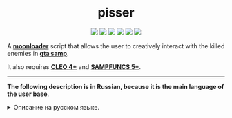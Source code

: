 <h1 align="center">pisser</h1>

<p align="center">

<img src="https://img.shields.io/badge/made%20for-GTA%20SA--MP-blue" >

<img src="https://img.shields.io/badge/Server-Any-red">

<img src="https://img.shields.io/github/languages/top/qrlk/pisser">

<img src="https://img.shields.io/badge/dynamic/json?color=blueviolet&label=users%20%28active%29&query=result&url=http%3A%2F%2Fqrlk.me%2Fdev%2Fmoonloader%2Fusers_active.php%3Fscript%3Dpisser">

<img src="https://img.shields.io/badge/dynamic/json?color=blueviolet&label=users%20%28all%20time%29&query=result&url=http%3A%2F%2Fqrlk.me%2Fdev%2Fmoonloader%2Fusers_all.php%3Fscript%3Dpisser">

<img src="https://img.shields.io/date/1508446800?label=released" >

</p>

A **[moonloader](https://gtaforums.com/topic/890987-moonloader/)** script that allows the user to creatively interact with the killed enemies in **[gta samp](https://sa-mp.com/)**.

It also requires **[CLEO 4+](http://cleo.li/?lang=ru)** and **[SAMPFUNCS 5+](https://blast.hk/threads/17/)**.

---

**The following description is in Russian, because it is the main language of the user base**.
<details>
  <summary>Описание на русском языке.</summary>
  
# Описание 
Когда я поиграл на Samp-Rp, мне настолько надоедало писать жалобы на всяких неприятных личностей, с которыми по байкерскому геймплею мне приходилось сталкиваться, что я просто написал скрипт, который справлял нужду по всем правилам ролевой игры на убитого врага, который играл нечестно. Но с течением времени все забили на первоначальное предназначение скрипта и просто начали справлять нужду на всё, что движется.

**Требования:** [CLEO 4+](http://cleo.li/?lang=ru), [SAMPFUNCS 5+](https://blast.hk/threads/17/), [MoonLoader](https://blast.hk/threads/13305/).  
**Активация:** Скрипт активируется автоматом, а настроить его можно в собственной менюшке (/pisser). В скрипте реализовано автообновление (можно отключить в настройках).

**Автор:** [qrlk](http://qrlk.me/samp).  
**Обсуждение в группе VK:** [ссылка](https://vk.com/topic-168860334_38597263).

# Функции

* Оставляет РП отыгровку после убийства игрока в перестрелке. РП отыгровки используют ники жертв/название оружия, из которого убит.
* Чтобы активировать скрипт, нужно убить игрока в перестрелке (таргет), подбежать к трупу и нажать горячую клавишу ("R" по умолчанию).
* Всего доступно 10 вариантов отыгровок. Доступен режим случайного выбора отыгровки.
* После сделанных дел скрипт оставляет отчёт в /rb. Можно отключить.
* Скрипт автоматически создаёт скрины в отдельной папке "pisser" с именем типа "Franchesko_Rivera-17.12.05-18-22-30.png". При создании скрина идет проверка, видно ли игрока на экране. Можно отключить.

# Скриншоты
![https://i.imgur.com/329NMWr.png](https://i.imgur.com/329NMWr.png)  
![https://i.imgur.com/yUrQQwI.jpg](https://i.imgur.com/yUrQQwI.jpg)  
![https://i.imgur.com/Z2UignT.jpg](https://i.imgur.com/Z2UignT.jpg)   
![https://i.imgur.com/VF2B0bT.jpg](https://i.imgur.com/VF2B0bT.jpg)   
</details>
